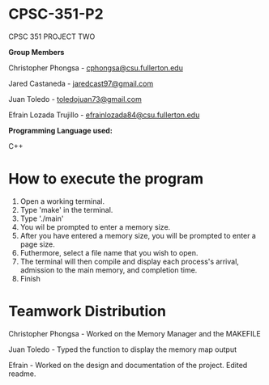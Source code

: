 # CPSC-351-P2
CPSC 351 PROJECT TWO

**Group Members**

Christopher Phongsa - cphongsa@csu.fullerton.edu

Jared Castaneda - jaredcast97@gmail.com

Juan Toledo - toledojuan73@gmail.com

Efrain Lozada Trujillo - efrainlozada84@csu.fullerton.edu


**Programming Language used:**

C++


# How to execute the program
1. Open a working terminal.
2. Type 'make' in the terminal.
3. Type './main'
4. You wil be prompted to enter a memory size.
5. After you have entered a memory size, you will be prompted to enter a page size.
6. Futhermore, select a file name that you wish to open.
7. The terminal will then compile and display each process's arrival, admission to the main memory, and completion time.
8. Finish


# Teamwork Distribution
Christopher Phongsa - Worked on the Memory Manager and the MAKEFILE

Juan Toledo - Typed the function to display the memory map output

Efrain - Worked on the design and documentation of the project. Edited readme.
